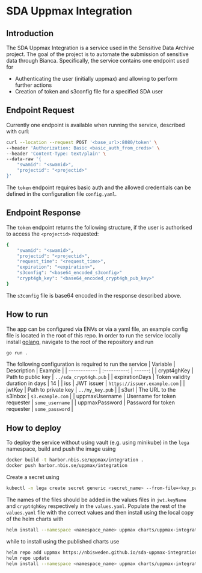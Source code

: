 # SDA Uppmax Integration

## Introduction

The SDA Uppmax Integration is a service used in the Sensitive Data Archive project. The goal of the project is to automate the submission of sensitive data through Bianca. Specifically, the service contains one endpoint used for
- Authenticating the user (initially uppmax) and allowing to perform further actions
- Creation of token and s3config file for a specified SDA user

## Endpoint Request

Currently one endpoint is available when running the service, described with curl:
```bash
curl --location --request POST '<base_url>:8080/token' \
--header 'Authorization: Basic <basic_auth_from_creds>' \
--header 'Content-Type: text/plain' \
--data-raw '{
    "swamid": "<swamid>",
    "projectid": "<projectid>"
}'
```

The `token` endpoint requires basic auth and the allowed credentials can be defined in the configuration file `config.yaml`.

## Endpoint Response

The `token` endpoint returns the following structure, if the user is authorised to access the `<projectid>` requested:

```bash
{
    "swamid": "<swamid>",
    "projectid": "<projectid>",
    "request_time": "<request_time>",
    "expiration": "<expiration>",
    "s3config": "<base64_encoded_s3config>"
    "crypt4gh_key": "<base64_encoded_crypt4gh_pub_key>"
}
```
The `s3config` file is base64 encoded in the response described above.

## How to run
The app can be configured via ENVs or via a yaml file, an example config file is located in the root of this repo.
In order to run the service locally install [golang](https://go.dev/learn/), navigate to the root of the repository and run
```bash
go run .
```
The following configuration is required to run the service
| Variable     | Description  | Example |
| ------------ | :----------: | ------: |
| crypt4ghKey | Path to public key | `../sda_crypt4gh.pub` |
| expirationDays | Token validity duration in days | 14 |
| iss | JWT issuer | `https://issuer.example.com` |
| jwtKey | Path to private key | `../my_key.pub` |
| s3url | The URL to the s3Inbox | `s3.example.com` |
| uppmaxUsername | Username for token requester | `some_username` |
| uppmaxPassword | Password for token requester | `some_password` |

## How to deploy
To deploy the service without using vault (e.g. using minikube) in the `lega` namespace, build and push the image using
```sh
docker build -t harbor.nbis.se/uppmax/integration .
docker push harbor.nbis.se/uppmax/integration
```
Create a secret using
```sh
kubectl -n lega create secret generic <secret_name> --from-file=<key_path> --from-file=<public_key_path>
```
The names of the files should be added in the values files in `jwt.keyName` and `crypt4ghKey` respectively in the `values.yaml`. Populate the rest of the `values.yaml` file with the correct values and then install using the local copy of the helm charts with
```sh
helm install --namespace <namespace_name> uppmax charts/uppmax-integration
```
while to install using the published charts use
```sh
helm repo add uppmax https://nbisweden.github.io/sda-uppmax-integration/
helm repo update
helm install --namespace <namespace_name> uppmax charts/uppmax-integration
```
